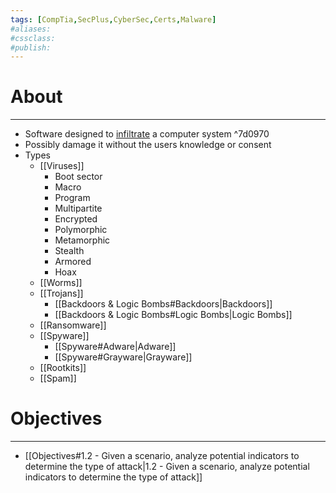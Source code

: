 ```yaml
---
tags: [CompTia,SecPlus,CyberSec,Certs,Malware]
#aliases:
#cssclass:
#publish:
---
```


# About
---
- Software designed to <u>infiltrate</u> a computer system ^7d0970
- Possibly damage it without the users knowledge or consent
- Types
	- [[Viruses]]
		- Boot sector
		- Macro
		- Program
		- Multipartite
		- Encrypted
		- Polymorphic
		- Metamorphic
		- Stealth
		- Armored
		- Hoax
	- [[Worms]]
	- [[Trojans]]
		- [[Backdoors & Logic Bombs#Backdoors|Backdoors]]
		- [[Backdoors & Logic Bombs#Logic Bombs|Logic Bombs]]
	- [[Ransomware]]
	- [[Spyware]]
		- [[Spyware#Adware|Adware]]
		- [[Spyware#Grayware|Grayware]]
	- [[Rootkits]]
	- [[Spam]]

# Objectives
---
- [[Objectives#1.2 - Given a scenario, analyze potential indicators to determine the type of attack|1.2 - Given a scenario, analyze potential indicators to determine the type of attack]]